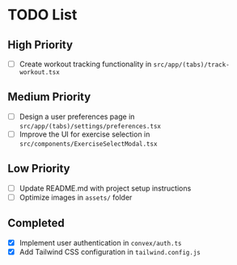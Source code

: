 # TODO List

## High Priority
- [ ] Create workout tracking functionality in `src/app/(tabs)/track-workout.tsx`

## Medium Priority
- [ ] Design a user preferences page in `src/app/(tabs)/settings/preferences.tsx`
- [ ] Improve the UI for exercise selection in `src/components/ExerciseSelectModal.tsx`

## Low Priority
- [ ] Update README.md with project setup instructions
- [ ] Optimize images in `assets/` folder

## Completed
- [x] Implement user authentication in `convex/auth.ts`
- [x] Add Tailwind CSS configuration in `tailwind.config.js`
